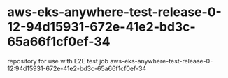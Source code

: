 # aws-eks-anywhere-test-release-0-12-94d15931-672e-41e2-bd3c-65a66f1cf0ef-34
repository for use with E2E test job aws-eks-anywhere-test-release-0-12:94d15931-672e-41e2-bd3c-65a66f1cf0ef-34
